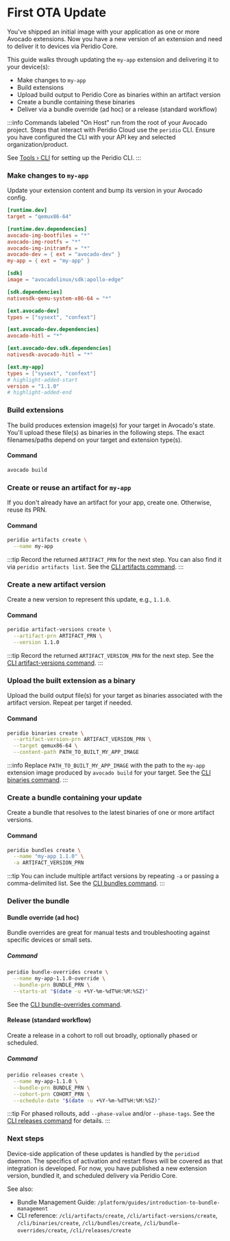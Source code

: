 # First OTA Update

You've shipped an initial image with your application as one or more Avocado extensions. Now you have a new version of an extension and need to deliver it to devices via Peridio Core.

This guide walks through updating the `my-app` extension and delivering it to your device(s):

- Make changes to `my-app`
- Build extensions
- Upload build output to Peridio Core as binaries within an artifact version
- Create a bundle containing these binaries
- Deliver via a bundle override (ad hoc) or a release (standard workflow)

:::info
Commands labeled "On Host" run from the root of your Avocado project. Steps that interact with Peridio Cloud use the `peridio` CLI. Ensure you have configured the CLI with your API key and selected organization/product.

See [Tools › CLI](/dev-center/tools/cli) for setting up the Peridio CLI.
:::

### Make changes to `my-app`

Update your extension content and bump its version in your Avocado config.

```toml title="avocado.toml"
[runtime.dev]
target = "qemux86-64"

[runtime.dev.dependencies]
avocado-img-bootfiles = "*"
avocado-img-rootfs = "*"
avocado-img-initramfs = "*"
avocado-dev = { ext = "avocado-dev" }
my-app = { ext = "my-app" }

[sdk]
image = "avocadolinux/sdk:apollo-edge"

[sdk.dependencies]
nativesdk-qemu-system-x86-64 = "*"

[ext.avocado-dev]
types = ["sysext", "confext"]

[ext.avocado-dev.dependencies]
avocado-hitl = "*"

[ext.avocado-dev.sdk.dependencies]
nativesdk-avocado-hitl = "*"

[ext.my-app]
types = ["sysext", "confext"]
# highlight-added-start
version = "1.1.0"
# highlight-added-end
```

### Build extensions

The build produces extension image(s) for your target in Avocado's state. You'll upload these file(s) as binaries in the following steps. The exact filenames/paths depend on your target and extension type(s).

#### Command
```bash title="On Host"
avocado build
```

### Create or reuse an artifact for `my-app`

If you don't already have an artifact for your app, create one. Otherwise, reuse its PRN.

#### Command
```bash title="On Host"
peridio artifacts create \
  --name my-app
```

:::tip
Record the returned `ARTIFACT_PRN` for the next step. You can also find it via `peridio artifacts list`. See the [CLI artifacts command](/cli/artifacts/create).
:::

### Create a new artifact version

Create a new version to represent this update, e.g., `1.1.0`.

#### Command
```bash title="On Host"
peridio artifact-versions create \
  --artifact-prn ARTIFACT_PRN \
  --version 1.1.0
```

:::tip
Record the returned `ARTIFACT_VERSION_PRN` for the next step. See the [CLI artifact-versions command](/cli/artifact-versions/create).
:::

### Upload the built extension as a binary

Upload the build output file(s) for your target as binaries associated with the artifact version. Repeat per target if needed.

#### Command
```bash title="On Host"
peridio binaries create \
  --artifact-version-prn ARTIFACT_VERSION_PRN \
  --target qemux86-64 \
  --content-path PATH_TO_BUILT_MY_APP_IMAGE
```

:::info
Replace `PATH_TO_BUILT_MY_APP_IMAGE` with the path to the `my-app` extension image produced by `avocado build` for your target. See the [CLI binaries command](/cli/binaries/create).
:::

### Create a bundle containing your update

Create a bundle that resolves to the latest binaries of one or more artifact versions.

#### Command
```bash title="On Host"
peridio bundles create \
  --name "my-app 1.1.0" \
  -a ARTIFACT_VERSION_PRN
```

:::tip
You can include multiple artifact versions by repeating `-a` or passing a comma-delimited list. See the [CLI bundles command](/cli/bundles/create).
:::

### Deliver the bundle

#### Bundle override (ad hoc)

Bundle overrides are great for manual tests and troubleshooting against specific devices or small sets.

##### Command
```bash title="On Host"
peridio bundle-overrides create \
  --name my-app-1.1.0-override \
  --bundle-prn BUNDLE_PRN \
  --starts-at "$(date -u +%Y-%m-%dT%H:%M:%SZ)"
```

See the [CLI bundle-overrides command](/cli/bundle-overrides/create).

#### Release (standard workflow)

Create a release in a cohort to roll out broadly, optionally phased or scheduled.

##### Command
```bash title="On Host"
peridio releases create \
  --name my-app-1.1.0 \
  --bundle-prn BUNDLE_PRN \
  --cohort-prn COHORT_PRN \
  --schedule-date "$(date -u +%Y-%m-%dT%H:%M:%SZ)"
```

:::tip
For phased rollouts, add `--phase-value` and/or `--phase-tags`. See the [CLI releases command](/cli/releases/create) for details.
:::

### Next steps

Device-side application of these updates is handled by the `peridiod` daemon. The specifics of activation and restart flows will be covered as that integration is developed. For now, you have published a new extension version, bundled it, and scheduled delivery via Peridio Core.

See also:
- Bundle Management Guide: `/platform/guides/introduction-to-bundle-management`
- CLI reference: `/cli/artifacts/create`, `/cli/artifact-versions/create`, `/cli/binaries/create`, `/cli/bundles/create`, `/cli/bundle-overrides/create`, `/cli/releases/create`
